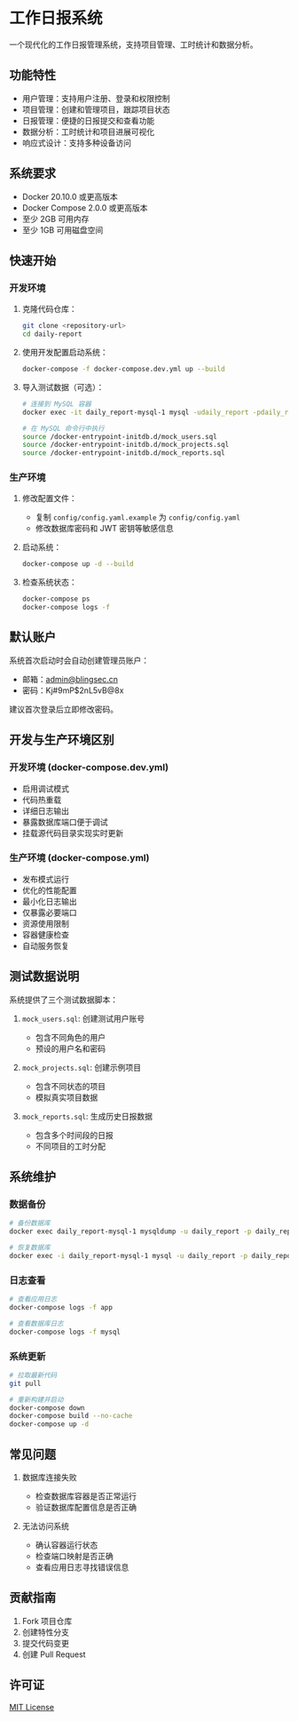 # 工作日报系统

一个现代化的工作日报管理系统，支持项目管理、工时统计和数据分析。

## 功能特性

- 用户管理：支持用户注册、登录和权限控制
- 项目管理：创建和管理项目，跟踪项目状态
- 日报管理：便捷的日报提交和查看功能
- 数据分析：工时统计和项目进展可视化
- 响应式设计：支持多种设备访问

## 系统要求

- Docker 20.10.0 或更高版本
- Docker Compose 2.0.0 或更高版本
- 至少 2GB 可用内存
- 至少 1GB 可用磁盘空间

## 快速开始

### 开发环境

1. 克隆代码仓库：
   ```bash
   git clone <repository-url>
   cd daily-report
   ```

2. 使用开发配置启动系统：
   ```bash
   docker-compose -f docker-compose.dev.yml up --build
   ```

3. 导入测试数据（可选）：
   ```bash
   # 连接到 MySQL 容器
   docker exec -it daily_report-mysql-1 mysql -udaily_report -pdaily_report_password daily_report

   # 在 MySQL 命令行中执行
   source /docker-entrypoint-initdb.d/mock_users.sql
   source /docker-entrypoint-initdb.d/mock_projects.sql
   source /docker-entrypoint-initdb.d/mock_reports.sql
   ```

### 生产环境

1. 修改配置文件：
   - 复制 `config/config.yaml.example` 为 `config/config.yaml`
   - 修改数据库密码和 JWT 密钥等敏感信息

2. 启动系统：
   ```bash
   docker-compose up -d --build
   ```

3. 检查系统状态：
   ```bash
   docker-compose ps
   docker-compose logs -f
   ```

## 默认账户

系统首次启动时会自动创建管理员账户：
- 邮箱：admin@blingsec.cn
- 密码：Kj#9mP$2nL5vB@8x

建议首次登录后立即修改密码。

## 开发与生产环境区别

### 开发环境 (docker-compose.dev.yml)
- 启用调试模式
- 代码热重载
- 详细日志输出
- 暴露数据库端口便于调试
- 挂载源代码目录实现实时更新

### 生产环境 (docker-compose.yml)
- 发布模式运行
- 优化的性能配置
- 最小化日志输出
- 仅暴露必要端口
- 资源使用限制
- 容器健康检查
- 自动服务恢复

## 测试数据说明

系统提供了三个测试数据脚本：

1. `mock_users.sql`: 创建测试用户账号
   - 包含不同角色的用户
   - 预设的用户名和密码

2. `mock_projects.sql`: 创建示例项目
   - 包含不同状态的项目
   - 模拟真实项目数据

3. `mock_reports.sql`: 生成历史日报数据
   - 包含多个时间段的日报
   - 不同项目的工时分配

## 系统维护

### 数据备份
```bash
# 备份数据库
docker exec daily_report-mysql-1 mysqldump -u daily_report -p daily_report > backup.sql

# 恢复数据库
docker exec -i daily_report-mysql-1 mysql -u daily_report -p daily_report < backup.sql
```

### 日志查看
```bash
# 查看应用日志
docker-compose logs -f app

# 查看数据库日志
docker-compose logs -f mysql
```

### 系统更新
```bash
# 拉取最新代码
git pull

# 重新构建并启动
docker-compose down
docker-compose build --no-cache
docker-compose up -d
```

## 常见问题

1. 数据库连接失败
   - 检查数据库容器是否正常运行
   - 验证数据库配置信息是否正确

2. 无法访问系统
   - 确认容器运行状态
   - 检查端口映射是否正确
   - 查看应用日志寻找错误信息

## 贡献指南

1. Fork 项目仓库
2. 创建特性分支
3. 提交代码变更
4. 创建 Pull Request

## 许可证

[MIT License](LICENSE) 